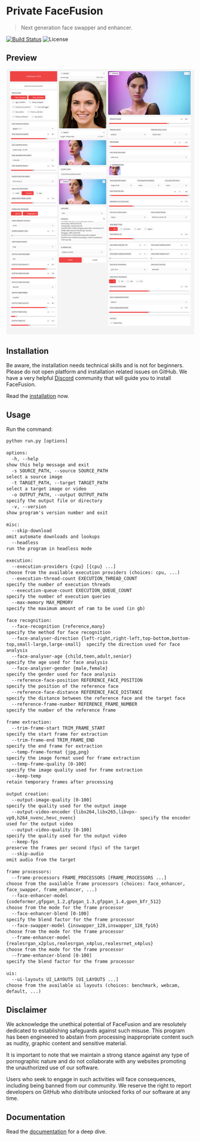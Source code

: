 Private FaceFusion
==========

> Next generation face swapper and enhancer.

[![Build Status](https://img.shields.io/github/actions/workflow/status/facefusion/facefusion/ci.yml.svg?branch=master)](https://github.com/facefusion/facefusion/actions?query=workflow:ci)
![License](https://img.shields.io/badge/license-MIT-green)


Preview
-------

![Preview](https://raw.githubusercontent.com/facefusion/facefusion/master/.github/preview.png?sanitize=true)


Installation
------------

Be aware, the installation needs technical skills and is not for beginners. Please do not open platform and installation related issues on GitHub. We have a very helpful [Discord](https://join.facefusion.io) community that will guide you to install FaceFusion.

Read the [installation](https://docs.facefusion.io/installation) now.


Usage
-----

Run the command:

```
python run.py [options]

options:
  -h, --help                                                                                       show this help message and exit
  -s SOURCE_PATH, --source SOURCE_PATH                                                             select a source image
  -t TARGET_PATH, --target TARGET_PATH                                                             select a target image or video
  -o OUTPUT_PATH, --output OUTPUT_PATH                                                             specify the output file or directory
  -v, --version                                                                                    show program's version number and exit

misc:
  --skip-download                                                                                  omit automate downloads and lookups
  --headless                                                                                       run the program in headless mode

execution:
  --execution-providers {cpu} [{cpu} ...]                                                          choose from the available execution providers (choices: cpu, ...)
  --execution-thread-count EXECUTION_THREAD_COUNT                                                  specify the number of execution threads
  --execution-queue-count EXECUTION_QUEUE_COUNT                                                    specify the number of execution queries
  --max-memory MAX_MEMORY                                                                          specify the maximum amount of ram to be used (in gb)

face recognition:
  --face-recognition {reference,many}                                                              specify the method for face recognition
  --face-analyser-direction {left-right,right-left,top-bottom,bottom-top,small-large,large-small}  specify the direction used for face analysis
  --face-analyser-age {child,teen,adult,senior}                                                    specify the age used for face analysis
  --face-analyser-gender {male,female}                                                             specify the gender used for face analysis
  --reference-face-position REFERENCE_FACE_POSITION                                                specify the position of the reference face
  --reference-face-distance REFERENCE_FACE_DISTANCE                                                specify the distance between the reference face and the target face
  --reference-frame-number REFERENCE_FRAME_NUMBER                                                  specify the number of the reference frame

frame extraction:
  --trim-frame-start TRIM_FRAME_START                                                              specify the start frame for extraction
  --trim-frame-end TRIM_FRAME_END                                                                  specify the end frame for extraction
  --temp-frame-format {jpg,png}                                                                    specify the image format used for frame extraction
  --temp-frame-quality [0-100]                                                                     specify the image quality used for frame extraction
  --keep-temp                                                                                      retain temporary frames after processing

output creation:
  --output-image-quality [0-100]                                                                   specify the quality used for the output image
  --output-video-encoder {libx264,libx265,libvpx-vp9,h264_nvenc,hevc_nvenc}                        specify the encoder used for the output video
  --output-video-quality [0-100]                                                                   specify the quality used for the output video
  --keep-fps                                                                                       preserve the frames per second (fps) of the target
  --skip-audio                                                                                     omit audio from the target

frame processors:
  --frame-processors FRAME_PROCESSORS [FRAME_PROCESSORS ...]                                       choose from the available frame processors (choices: face_enhancer, face_swapper, frame_enhancer, ...)
  --face-enhancer-model {codeformer,gfpgan_1.2,gfpgan_1.3,gfpgan_1.4,gpen_bfr_512}                 choose from the mode for the frame processor
  --face-enhancer-blend [0-100]                                                                    specify the blend factor for the frame processor
  --face-swapper-model {inswapper_128,inswapper_128_fp16}                                          choose from the mode for the frame processor
  --frame-enhancer-model {realesrgan_x2plus,realesrgan_x4plus,realesrnet_x4plus}                   choose from the mode for the frame processor
  --frame-enhancer-blend [0-100]                                                                   specify the blend factor for the frame processor

uis:
  --ui-layouts UI_LAYOUTS [UI_LAYOUTS ...]                                                         choose from the available ui layouts (choices: benchmark, webcam, default, ...)
```


Disclaimer
----------

We acknowledge the unethical potential of FaceFusion and are resolutely dedicated to establishing safeguards against such misuse. This program has been engineered to abstain from processing inappropriate content such as nudity, graphic content and sensitive material.

It is important to note that we maintain a strong stance against any type of pornographic nature and do not collaborate with any websites promoting the unauthorized use of our software.

Users who seek to engage in such activities will face consequences, including being banned from our community. We reserve the right to report developers on GitHub who distribute unlocked forks of our software at any time.


Documentation
-------------

Read the [documentation](https://docs.facefusion.io) for a deep dive.
